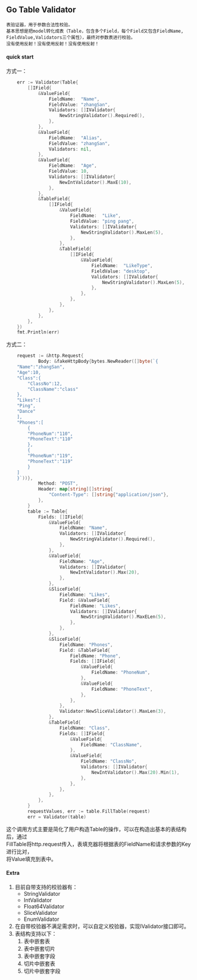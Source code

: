 ## Go Table Validator

    表验证器，用于参数合法性校验。  
    基本思想是把model转化成表（Table，包含多个Field，每个Field又包含FieldName,  
    FieldValue,Validators三个属性），最终对参数表进行校验。
    没有使用反射！没有使用反射！没有使用反射！
        
    
#### quick start

方式一：  
```go
    err := Validator(Table{
		[]IField{
			&ValueField{
				FieldName:  "Name",
				FieldValue: "zhangSan",
				Validators: []IValidator{
					NewStringValidator().Required(),
				},
			},
			&ValueField{
				FieldName:  "Alias",
				FieldValue: "zhangSan",
				Validators: nil,
			},
			&ValueField{
				FieldName:  "Age",
				FieldValue: 10,
				Validators: []IValidator{
					NewIntValidator().MaxE(10),
				},
			},
			&TableField{
				[]IField{
					&ValueField{
						FieldName:  "Like",
						FieldValue: "ping pang",
						Validators: []IValidator{
							NewStringValidator().MaxLen(5),
						},
					},
					&TableField{
						[]IField{
							&ValueField{
								FieldName:  "LikeType",
								FieldValue: "desktop",
								Validators: []IValidator{
									NewStringValidator().MaxLen(5),
								},
							},
						},
					},
				},
			},
		},
	})
	fmt.Println(err)
```

方式二：
```go
    request := &http.Request{
    		Body: &fakeHttpBody{bytes.NewReader([]byte(`{
    "Name":"zhangSan",
    "Age":10,
    "Class":{
    	"ClassNo":12,
    	"ClassName":"class"
    },
    "Likes":[
    "Ping",
    "Dance"
    ],
    "Phones":[
    	{
    	"PhoneNum":"110",
    	"PhoneText":"110"
    	},
    	{
    	"PhoneNum":"119",
    	"PhoneText":"119"
    	}
    ]
    }`))},
    		Method: "POST",
    		Header: map[string][]string{
    			"Content-Type": []string{"application/json"},
    		},
    	}
    	table := Table{
    		Fields: []IField{
    			&ValueField{
    				FieldName: "Name",
    				Validators: []IValidator{
    					NewStringValidator().Required(),
    				},
    			},
    			&ValueField{
    				FieldName: "Age",
    				Validators: []IValidator{
    					NewIntValidator().Max(20),
    				},
    			},
    			&SliceField{
    				FieldName: "Likes",
    				Field: &ValueField{
    					FieldName: "Likes",
    					Validators: []IValidator{
    						NewStringValidator().MaxELen(5),
    					},
    				},
    			},
    			&SliceField{
    				FieldName: "Phones",
    				Field: &TableField{
    					FieldName: "Phone",
    					Fields: []IField{
    						&ValueField{
    							FieldName: "PhoneNum",
    						},
    						&ValueField{
    							FieldName: "PhoneText",
    						},
    					},
    				},
    				Validator:NewSliceValidator().MaxLen(3),
    			},
    			&TableField{
    				FieldName: "Class",
    				Fields: []IField{
    					&ValueField{
    						FieldName: "ClassName",
    					},
    					&ValueField{
    						FieldName: "ClassNo",
    						Validators: []IValidator{
    							NewIntValidator().Max(20).Min(1),
    						},
    					},
    				},
    			},
    		},
    	}
    	requestValues, err := table.FillTable(request)
    	err = Validator(table)
```
这个调用方式主要是简化了用户构造Table的操作，可以在构造出基本的表结构后，通过   
FillTable将http.request传入，表填充器将根据表的FieldName和请求参数的Key进行比对，  
将Value填充到表中。

#### Extra
1. 目前自带支持的校验器有：
    - StringValidator
    - IntValidator
    - Float64Validator
    - SliceValidator
    - EnumValidator
2. 在自带校验器不满足需求时，可以自定义校验器，实现IValidator接口即可。
3. 表结构支持以下：
    1. 表中嵌套表
    2. 表中嵌套切片
    3. 表中嵌套字段
    4. 切片中嵌套表
    5. 切片中嵌套字段
    